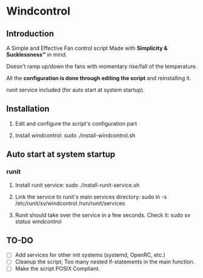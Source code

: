 # Windcontrol

## Introduction

A Simple and Effective Fan control script Made with **Simplicity &
Sucklessness™** in mind.

Doesn't ramp up/down the fans with momentary rise/fall of the temperature.

All the **configuration is done through editing the script** and reinstalling it.

runit service included (for auto start at system startup).

## Installation

1. Edit and configure the script's configuration part

2. Install windcontrol:
    sudo ./install-windcontrol.sh

## Auto start at system startup

### runit

1. Install runit service:
    sudo ./install-runit-service.sh

2. Link the service to runit's main services directory:
    sudo ln -s /etc/runit/sv/windcontrol /run/runit/services

3. Runit should take over the service in a few seconds. Check it:
    sudo sv status windcontrol

## TO-DO

- [ ] Add services for other init systems (systemd, OpenRC, etc.)
- [ ] Cleanup the script; Too many nested if-statements in the main function.
- [ ] Make the script POSIX Compliant.

